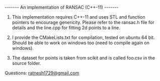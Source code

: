 ------- An implementation of RANSAC (C++-11) -------

1. This implementation requires C++-11 and uses STL and function pointers to encourage genericity.
   Please refer to the ransac.h file for details and the line.cpp for fitting 2d points to a line.

2. I provide the CMakeLists.txt for compilation, tested on ubuntu 64 bit. Should be able to work on windows too (need to compile again on windows).

3. The dataset for points is taken from scikit and is called foo.csv in the source folder.

Questions: ratnesh1729@gmail.com
